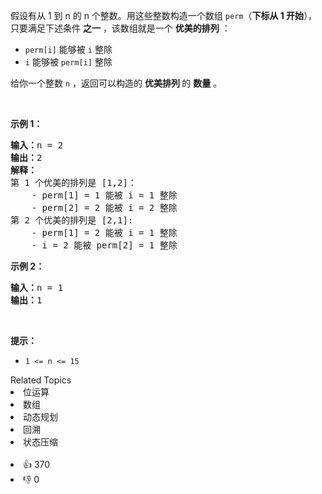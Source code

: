 <p>假设有从 1 到 n 的 n 个整数。用这些整数构造一个数组 <code>perm</code>（<strong>下标从 1 开始</strong>），只要满足下述条件 <strong>之一</strong> ，该数组就是一个 <strong>优美的排列</strong> ：</p>

<ul> 
 <li><code>perm[i]</code> 能够被 <code>i</code> 整除</li> 
 <li><code>i</code> 能够被 <code>perm[i]</code> 整除</li> 
</ul>

<p>给你一个整数 <code>n</code> ，返回可以构造的 <strong>优美排列 </strong>的 <strong>数量</strong> 。</p>

<p>&nbsp;</p>

<p><strong>示例 1：</strong></p>

<pre>
<strong>输入：</strong>n = 2
<strong>输出：</strong>2
<b>解释：</b>
第 1 个优美的排列是 [1,2]：
    - perm[1] = 1 能被 i = 1 整除
    - perm[2] = 2 能被 i = 2 整除
第 2 个优美的排列是 [2,1]:
    - perm[1] = 2 能被 i = 1 整除
    - i = 2 能被 perm[2] = 1 整除
</pre>

<p><strong>示例 2：</strong></p>

<pre>
<strong>输入：</strong>n = 1
<strong>输出：</strong>1
</pre>

<p>&nbsp;</p>

<p><strong>提示：</strong></p>

<ul> 
 <li><code>1 &lt;= n &lt;= 15</code></li> 
</ul>

<div><div>Related Topics</div><div><li>位运算</li><li>数组</li><li>动态规划</li><li>回溯</li><li>状态压缩</li></div></div><br><div><li>👍 370</li><li>👎 0</li></div>